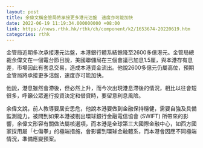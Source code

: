 ```yaml
---
layout: post
title: 余偉文稱金管局將承接更多港元沽盤　速度亦可能加快
date: 2022-06-19 11:19:34.000000000 +08:00
link: https://news.rthk.hk/rthk/ch/component/k2/1653674-20220619.htm
categories: rthk
---
```


金管局近期多次承接港元沽盤，本港銀行體系結餘降至2600多億港元。金管局總裁余偉文在一個電台節目說，美國聯儲局在三個會議已加息1.5厘，與本港存有息差，市場因此有套息交易，造成本港資金流出。他說2600多億元仍屬高位，預期金管局將承接更多沽盤，速度亦可能加快。

他說，港息雖然會滯後，但必然上升，而今次出現港息滯後的情況，相比以往會短很多，呼籲公眾進行投資決定和借貸時，要留意利息風險。

余偉文說，前人教導要居安思危，他說本港要做到金融保持穩健，需要自強及具備監測能力。被問到如果本港被剔出環球銀行金融電信協會 (SWIFT) 所帶來的影響，余偉文形容有關做法屬核選項，而本港是全球第三大國際金融中心，如西方國家採用屬「七傷拳」的極端措施，會影響到環球金融體系，而本港會因應不同極端情況，準備應變預案。
